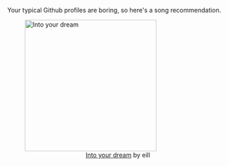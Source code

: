 Your typical Github profiles are boring, so here's a song recommendation.
<figure><img width="300" height="300" src="https://i.scdn.co/image/ab67616d0000b273cccf9052d90a19b1ab456313" alt="Into your dream" /><figcaption align="center"><a href="https://open.spotify.com/track/2CO4CVfzDMfrNdJQM4nsuw" target="_blank">Into your dream</a> by eill</figcaption></figure>
